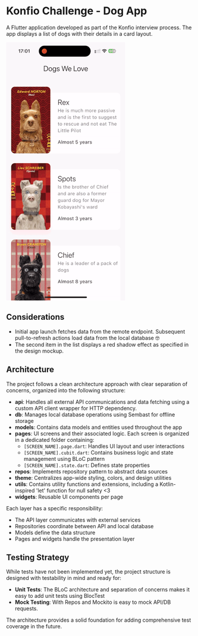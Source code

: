 # Konfio Challenge - Dog App

A Flutter application developed as part of the Konfio interview process. The app displays a list of dogs with their details in a card layout.

![App Demo](extra/demo.gif)

## Considerations

- Initial app launch fetches data from the remote endpoint. Subsequent pull-to-refresh actions load data from the local database 🤓
- The second item in the list displays a red shadow effect as specified in the design mockup.

## Architecture

The project follows a clean architecture approach with clear separation of concerns, organized into the following structure:

- **api**: Handles all external API communications and data fetching using a custom API client wrapper for HTTP dependency.
- **db**: Manages local database operations using Sembast for offline storage
- **models**: Contains data models and entities used throughout the app
- **pages**: UI screens and their associated logic. Each screen is organized in a dedicated folder containing:
  - `[SCREEN_NAME].page.dart`: Handles UI layout and user interactions
  - `[SCREEN_NAME].cubit.dart`: Contains business logic and state management using BLoC pattern
  - `[SCREEN_NAME].state.dart`: Defines state properties
- **repos**: Implements repository pattern to abstract data sources
- **theme**: Centralizes app-wide styling, colors, and design utilities
- **utils**: Contains utility functions and extensions, including a Kotlin-inspired 'let' function for null safety <3
- **widgets**: Reusable UI components per page

Each layer has a specific responsibility:

- The API layer communicates with external services
- Repositories coordinate between API and local database
- Models define the data structure
- Pages and widgets handle the presentation layer

## Testing Strategy

While tests have not been implemented yet, the project structure is designed with testability in mind and ready for:

- **Unit Tests**: The BLoC architecture and separation of concerns makes it easy to add unit tests using BlocTest
- **Mock Testing**: With Repos and Mockito is easy to mock API/DB requests.

The architecture provides a solid foundation for adding comprehensive test coverage in the future.

